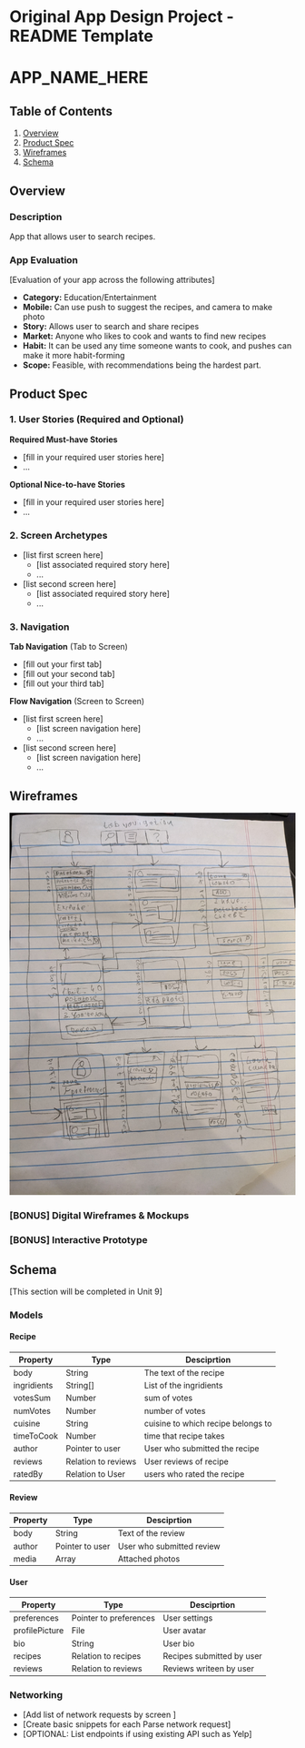Original App Design Project - README Template
===

# APP_NAME_HERE

## Table of Contents
1. [Overview](#Overview)
1. [Product Spec](#Product-Spec)
1. [Wireframes](#Wireframes)
2. [Schema](#Schema)

## Overview
### Description
App that allows user to search recipes.

### App Evaluation
[Evaluation of your app across the following attributes]
- **Category:** Education/Entertainment
- **Mobile:** Can use push to suggest the recipes, and camera to make photo
- **Story:** Allows user to search and share recipes
- **Market:** Anyone who likes to cook and wants to find new recipes
- **Habit:** It can be used any time someone wants to cook, and pushes can make it more habit-forming
- **Scope:** Feasible, with recommendations being the hardest part.

## Product Spec

### 1. User Stories (Required and Optional)

**Required Must-have Stories**

* [fill in your required user stories here]
* ...

**Optional Nice-to-have Stories**

* [fill in your required user stories here]
* ...

### 2. Screen Archetypes

* [list first screen here]
   * [list associated required story here]
   * ...
* [list second screen here]
   * [list associated required story here]
   * ...

### 3. Navigation

**Tab Navigation** (Tab to Screen)

* [fill out your first tab]
* [fill out your second tab]
* [fill out your third tab]

**Flow Navigation** (Screen to Screen)

* [list first screen here]
   * [list screen navigation here]
   * ...
* [list second screen here]
   * [list screen navigation here]
   * ...

## Wireframes
<img src="https://github.com/akp5896/RecipeApp/blob/main/PXL_20220614_171340617.jpg" width=600>

### [BONUS] Digital Wireframes & Mockups

### [BONUS] Interactive Prototype

## Schema 
[This section will be completed in Unit 9]
### Models
#### Recipe
| Property | Type | Desciprtion|
|----------|------|------------|
| body | String | The text of the recipe |
| ingridients | String[] | List of the ingridients |
| votesSum | Number | sum of votes |
| numVotes | Number | number of votes |
| cuisine | String | cuisine to which recipe belongs to |
| timeToCook | Number | time that recipe takes |
| author | Pointer to user | User who submitted the recipe |
| reviews | Relation to reviews | User reviews of recipe |
| ratedBy | Relation to User | users who rated the recipe |
#### Review
| Property | Type | Desciprtion|
|----------|------|------------|
| body | String | Text of the review |
| author | Pointer to user | User who submitted review |
| media | Array | Attached photos |
#### User
| Property | Type | Desciprtion|
|----------|------|------------|
| preferences | Pointer to preferences | User settings |
| profilePicture | File | User avatar |
| bio | String | User bio |
| recipes | Relation to recipes | Recipes submitted by user |
| reviews | Relation to reviews | Reviews writeen by user |
### Networking
- [Add list of network requests by screen ]
- [Create basic snippets for each Parse network request]
- [OPTIONAL: List endpoints if using existing API such as Yelp]
